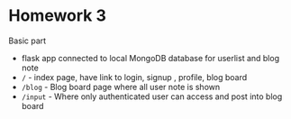 Homework 3
===========
Basic part

* flask app connected to local MongoDB database for userlist and blog note
* `/` - index page, have link to login, signup , profile, blog board
* `/blog` - Blog board page where all user note is shown
* `/input` - Where only authenticated user can access and post into blog board